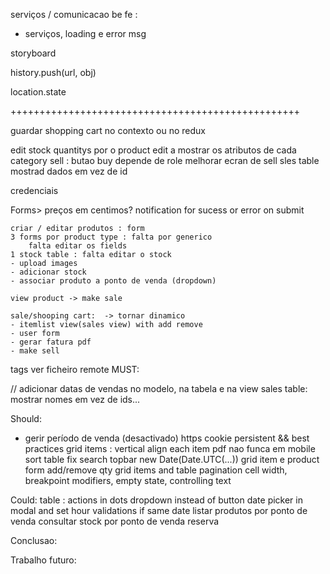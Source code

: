 
serviços / comunicacao be fe : 
- serviços, loading e error msg

storyboard

history.push(url, obj)

location.state

++++++++++++++++++++++++++++++++++++++++++++++++++

guardar shopping cart no contexto ou no redux

edit stock quantitys
por o product edit a mostrar os atributos de cada category
sell : butao buy depende de role
melhorar ecran de sell
sles table mostrad dados em vez de id

credenciais


Forms>
	preços em centimos?
	notification for sucess or error on submit


	criar / editar produtos : form 
	3 forms por product type : falta por generico
		falta editar os fields
	1 stock table : falta editar o stock
	- upload images
	- adicionar stock
	- associar produto a ponto de venda (dropdown)

	view product -> make sale

	sale/shooping cart:  -> tornar dinamico
	- itemlist view(sales view) with add remove
	- user form
	- gerar fatura pdf
	- make sell

tags ver ficheiro remote
MUST:


// adicionar datas de vendas no modelo, na tabela e na view
sales table: mostrar nomes em vez de ids...

Should:
- gerir período de venda (desactivado)
https
cookie persistent && best practices
grid items : vertical align each item
pdf nao funca em mobile
sort table fix
search
topbar
new Date(Date.UTC(...))
grid item e product form add/remove qty
grid items and table pagination
cell width, breakpoint modifiers, empty state, controlling text

Could:
table : actions in dots dropdown instead of button
date picker in modal and set hour validations if same date
listar produtos por ponto de venda
consultar stock por ponto de venda
reserva


Conclusao:


Trabalho futuro: